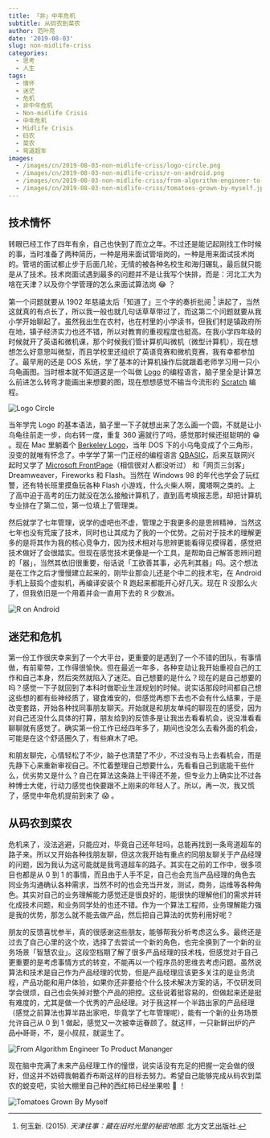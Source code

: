 ```yaml
---
title: 「非」中年危机
subtitle: 从码农到菜农
author: 范叶亮
date: '2019-08-03'
slug: non-midlife-criss
categories:
  - 思考
  - 人生
tags:
  - 情怀
  - 迷茫
  - 危机
  - 非中年危机
  - Non-midlife Crisis
  - 中年危机
  - Midlife Crisis
  - 码农
  - 菜农
  - 弯道超车
images:
  - /images/cn/2019-08-03-non-midlife-criss/logo-circle.png
  - /images/cn/2019-08-03-non-midlife-criss/r-on-android.png
  - /images/cn/2019-08-03-non-midlife-criss/from-algorithm-engineer-to-product-mananger.png
  - /images/cn/2019-08-03-non-midlife-criss/tomatoes-grown-by-myself.jpg
---
```


## 技术情怀

转眼已经工作了四年有余，自己也快到了而立之年。不过还是能记起刚找工作时候的事，当时准备了两种简历，一种是用来面试管培岗的，一种是用来面试技术岗的。管培的面试都止步于后面几轮，无情的被各种名校生和海归碾轧，最后就只能是从了技术。技术岗面试遇到最多的问题并不是让我写个快排，而是：河北工大为啥在天津？以及你个学管理的怎么来面试算法岗 :joy: ？

第一个问题就要从 1902 年慈禧太后「知道了」三个字的奏折批阅 [^heyuxin2015tianjin] 讲起了，当然这就真的有点长了，所以我一般也就几句话草草带过了，而这第二个问题就要从我小学开始聊起了。虽然我出生在农村，也在村里的小学读书，但我们村是镇政府所在地，镇子经济实力也还不错，所以对教育的重视程度也挺高。在我小学四年级的时候就开了英语和微机课，那个时候我们管计算机叫微机（微型计算机），现在想想怎么好意思叫微型，而且学校里还组织了英语竞赛和微机竞赛，我有幸都参加了。最早用的还是 DOS 系统，学了基本的计算机操作后就跟着老师学习用一只小乌龟画图。当时根本就不知道这是一个叫做 [Logo](https://zh.wikipedia.org/wiki/Logo_(程序语言)) 的编程语言，脑子里全是计算怎么前进怎么转弯才能画出来想要的图，现在想想感觉不输当今流形的 [Scratch](https://zh.wikipedia.org/zh/Scratch) 编程。

![Logo Circle](/images/cn/2019-08-03-non-midlife-criss/logo-circle.png)

当年学完 Logo 的基本语法，脑子里一下子就想出来了怎么画一个圆，不就是让小乌龟往前走一步，向右转一度，重复 360 遍就行了吗，感觉那时候还挺聪明的 :grin: 。现在 Mac 里躺着个 [Berkeley Logo](https://people.eecs.berkeley.edu/~bh/logo.html)，当年 DOS 下的小乌龟变成了个三角形，没变的就唯有怀念了。中学学了第一门正经的编程语言 [QBASIC](https://zh.wikipedia.org/zh-hans/QBASIC)，后来互联网兴起时又学了 [Microsoft FrontPage](https://zh.wikipedia.org/zh/Microsoft_FrontPage)（相信很对人都没听过） 和「网页三剑客」Dreamweaver，Fireworks 和 Flash。当然在 Windows 98 的年代也学会了玩红警，还有特长班里摸鱼玩各种 Flash 小游戏，什么火柴人啊，魔塔啊之类的。上了高中迫于高考的压力就没在怎么接触计算机了，直到高考填报志愿，却把计算机专业排在了第二位，第一位填上了管理类。

然后就学了七年管理，说学的虚吧也不虚，管理之于我更多的是思辨精神，当然这七年也没有荒废了技术，同时也让其成为了我的一个优势。之前对于技术的理解更多的是将其作为我的核心竞争力，因为技术相对与思辨更能看得见摸得着，感觉把技术做好了会很踏实。但现在感觉技术更像是一个工具，是帮助自己解答思辨问题的「器」，当然其依旧很重要，俗话说「工欲善其事，必先利其器」吗。这个想法是在工作之后才慢慢建立起来的，刚毕业那会儿还是个中二的技术宅，在 Android 手机上鼓捣个虚拟机，再编译安装个 R 跑起来都能开心好几天。现在 R 没那么火了，但我依旧是一个用着并会一直用下去的 R 少数派。

![R on Android](/images/cn/2019-08-03-non-midlife-criss/r-on-android.png)

## 迷茫和危机

第一份工作很庆幸来到了一个大平台，更重要的是遇到了一个不错的团队，有事情做，有前辈带，工作得很愉快。但在最近一年多，各种变动让我开始重视自己的工作和自己本身，然后突然就陷入了迷茫。自己想要的是什么？现在的是自己想要的吗？感觉一下子就回到了本科时做职业生涯规划的时候。说实话那段时间都自己想这些想的都有些神经质了，寝食难安的，但感觉再想下去也不会有什么结果，于是改变套路，开始各种找同事朋友聊天。开始就是和朋友单纯的聊现在的感受，因为对自己还没什么具体的打算，朋友给到的反馈多是让我出去看看机会，说没准看看聊聊就有感觉了。确实第一份工作已经四年多了，期间也没怎么去看外面的机会，可能是在这个舒适圈久了，有些麻木了吧。

和朋友聊完，心情轻松了不少，脑子也清楚了不少，不过没有马上去看机会，而是先静下心来重新审视自己。不忙着整理自己想要什么，先看看自己到底能干些什么，优劣势又是什么？自己在算法这条路上干得还不差，但专业力上确实比不过各种博士大佬，行动力感觉也快要跟不上刚来的年轻人了。所以，再一次，我又慌了，感觉中年危机提前到来了 :scream: 。

## 从码农到菜农

危机来了，没法逃避，只能应对，毕竟自己还年轻吗，总能再找到一条弯道超车的路子来。所以又开始各种找朋友聊，但这次我开始有重点的同朋友聊关于产品经理的问题，因为我认为这可能就是我弯道超车的路子。其实在之前的工作中，很多项目也都是从 0 到 1 的事情，而且由于人手不足，自己也会充当产品经理的角色去同业务沟通确认各种需求，当然不时的也会充当开发，测试，商务，运维等各种角色。其实对自己的业务理解能力感觉还是很良好的，能很快的理解他们的需求并转化成技术问题，和业务同学处的也还不错。作为一个算法工程师，业务理解能力强是我的优势，那怎么就不能去做产品，然后把自己算法的优势利用好呢？

朋友的反馈喜忧参半，真的很感谢这些朋友，能够帮我分析考虑这么多。最终还是过去了自己心里的这个坎，选择了去尝试一个新的角色，也完全换到了一个新的业务场景「智慧农业」。这段空档期了解了很多产品经理的技术栈，但感觉对于自己更重要的是考虑事情方式的转变，不能再以一个程序员的思维去考虑问题。虽然说算法和技术是自己作为产品经理的优势，但是产品经理应该更多关注的是业务流程，产品功能和用户体验，如果你还非要给个什么技术解决方案的话，不仅研发同学会很烦，自己也会失掉对整个产品的把控。这些说着挺容易的，但做起来还是挺有难度的，尤其是做一个优秀的产品经理。对于我这样一个半路出家的产品经理（感觉之前算法也算半路出家吧，毕竟学了七年管理呢），能有一个新的业务场景允许自己从 0 到 1 做起，感觉又一次被幸运眷顾了。就这样，一只新鲜出炉的产品~~小哥哥~~，不，是小叔叔，就诞生了。

![From Algorithm Engineer To Product Mananger](/images/cn/2019-08-03-non-midlife-criss/from-algorithm-engineer-to-product-mananger.png)

现在脑中充满了未来产品经理工作的憧憬，说实话没有充足的把握一定会做的很好，但这并不妨碍我朝着乔布斯这样的目标去努力。希望自己能够完成从码农到菜农的蜕变吧，实验大棚里自己种的西红柿已经坐果啦 :tomato: ！

![Tomatoes Grown By Myself](/images/cn/2019-08-03-non-midlife-criss/tomatoes-grown-by-myself.jpg)

[^heyuxin2015tianjin]: 何玉新. (2015). _天津往事：藏在旧时光里的秘密地图_. 北方文艺出版社.
